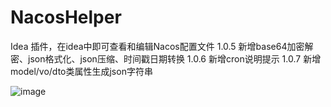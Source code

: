 # NacosHelper
Idea 插件，在idea中即可查看和编辑Nacos配置文件
1.0.5 新增base64加密解密、json格式化、json压缩、时间戳日期转换
1.0.6 新增cron说明提示
1.0.7 新增model/vo/dto类属性生成json字符串

![image](https://github.com/xbingo2/NacosHelper/assets/20764118/17adcf1e-1ac5-4f17-aad9-f582c6c133a1)
